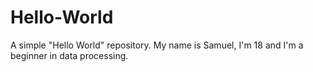 # Hello-World
A simple "Hello World" repository.
My name is Samuel, I'm 18 and I'm a beginner in data processing.
